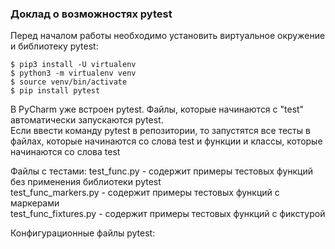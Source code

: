 ### Доклад о возможностях pytest  
Перед началом работы необходимо установить виртуальное окружение и библиотеку pytest:  
```
$ pip3 install -U virtualenv  
$ python3 -m virtualenv venv  
$ source venv/bin/activate  
$ pip install pytest
```
В PyCharm уже встроен pytest. Файлы, которые начинаются с "test" автоматически запускаются pytest.  
Если ввести команду pytest в репозитории, то запустятся все тесты в файлах, которые начинаются со слова test и функции и классы, которые начинаются со слова test
  
Файлы с тестами:
test_func.py - содержит примеры тестовых функций без применения библиотеки pytest  
test_func_markers.py - содержит примеры тестовых функций c маркерами  
test_func_fixtures.py - содержит примеры тестовых функций c фикстурой  
  
Конфигурационные файлы pytest:  

